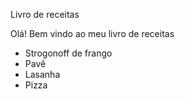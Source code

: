 Livro de receitas

Olá! Bem vindo ao meu livro de receitas

* Strogonoff de frango
* Pavê
* Lasanha
* Pizza

